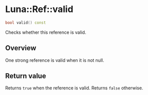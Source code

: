 # Luna::Ref::valid

```c++
bool valid() const
```

Checks whether this reference is valid. 

## Overview
One strong reference is valid when it is not null. 

## Return value
Returns `true` when the reference is valid. Returns `false` otherwise. 

